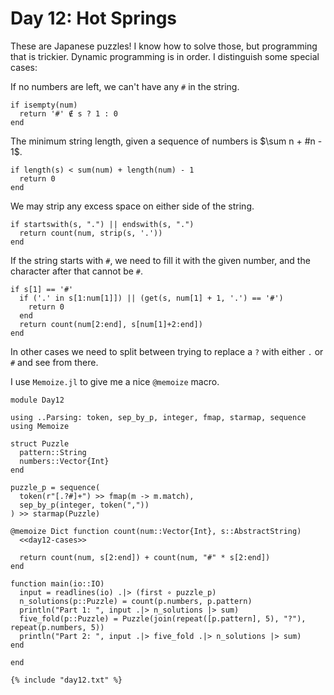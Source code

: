 # Day 12: Hot Springs

These are Japanese puzzles! I know how to solve those, but programming that is trickier. Dynamic programming is in order. I distinguish some special cases:

If no numbers are left, we can't have any `#` in the string.

``` {.julia #day12-cases}
if isempty(num)
  return '#' ∉ s ? 1 : 0
end
```

The minimum string length, given a sequence of numbers is $\sum n + #n - 1$.

``` {.julia #day12-cases}
if length(s) < sum(num) + length(num) - 1
  return 0
end
```

We may strip any excess space on either side of the string.

``` {.julia #day12-cases}
if startswith(s, ".") || endswith(s, ".")
  return count(num, strip(s, '.'))
end
```

If the string starts with `#`, we need to fill it with the given number, and the character after that cannot be `#`.

``` {.julia #day12-cases}
if s[1] == '#'
  if ('.' in s[1:num[1]]) || (get(s, num[1] + 1, '.') == '#')
    return 0
  end
  return count(num[2:end], s[num[1]+2:end])
end
```

In other cases we need to split between trying to replace a `?` with either `.` or `#` and see from there.

I use `Memoize.jl` to give me a nice `@memoize` macro.

``` {.julia file=src/Day12.jl}
module Day12

using ..Parsing: token, sep_by_p, integer, fmap, starmap, sequence
using Memoize

struct Puzzle
  pattern::String
  numbers::Vector{Int}
end

puzzle_p = sequence(
  token(r"[.?#]+") >> fmap(m -> m.match),
  sep_by_p(integer, token(","))
) >> starmap(Puzzle)

@memoize Dict function count(num::Vector{Int}, s::AbstractString)
  <<day12-cases>>

  return count(num, s[2:end]) + count(num, "#" * s[2:end])
end

function main(io::IO)
  input = readlines(io) .|> (first ∘ puzzle_p)
  n_solutions(p::Puzzle) = count(p.numbers, p.pattern)
  println("Part 1: ", input .|> n_solutions |> sum)
  five_fold(p::Puzzle) = Puzzle(join(repeat([p.pattern], 5), "?"), repeat(p.numbers, 5))
  println("Part 2: ", input .|> five_fold .|> n_solutions |> sum)
end

end
```

``` title="output day 12"
{% include "day12.txt" %}
```

